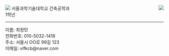 <html>
<head>
<meta charset="UTF-8">
</head>
<body>
<img 
src="https://www.seoultech.ac.kr/site/www/images/intro/img_ui01_01.gif"
style="float: right;  margin-left: 20px; margin-bottom: 10px;"
/>
<img 
src="https://lh3.googleusercontent.com/U4U5N5NfelD0VVpZdt9ImiDN6GgAwp5DSyebWPzEoMU-AESqvLwG3FUPLI8uDjfVp5S7L2V_JMx3uEjngW5QesboggKM55-c-i8M1tLCydZPjLimWbKTmuYIXV-USGKThdEoluySTcNkc1vYKakcdfOyLgXxp7TaFSwnqr3oLyvnaOkQ0xP6UAFwjAm9OEVSPG8FWJ1TPFFD5sQRX1B9usxvEs0nq2D2fxTvn5P6ThlCJAX9dXVeVkXBplPvB6L09uqLVtgtqDd_sWwsS9Hz7yz5dzBFkjAyjMgoF3uYfIMUgODV7mQxNSneLclKEbqRAmVrAZw_xcgb4T9DbkJDlGwZ5xNNo91YuHfX-L5rQhNa4oxEpsl3PDLdPAr-AR8JQWg2W5M6tnkwUpWBcbQGThmP9GFetFIfrmwYvTnPyD5nSHjZUl79hpFCRoHZx76KIENVIjIdvDmdcr8Gn6OfLYg3QKeCXGmTlbZ92JeW2-f479K0iJFlbOyFcXlkembdUxKv7_XIJb9eVpNrEGZdvhMqzEnIDM6yJgR2ZSCCia9CmrOdCuxwruwpOgnuK44Cp4BRzmWQRTB7VEz5NxBTRbqpFAzB6Z7L7BJiFgOmy404vlnTHTaKDWM4zgEyQFfD47GJ-4rbjgOlh1AZiqHHw1BWkqGPGnf8OJ8LrmZfN40LYRtUl_eHyWr1zRE=s200-no"float: right;  margin-left: 20px; margin-bottom: 10px;"
/>
서울과학기술대학교 건축공학과<br>
1학년<br>
<hr>
이름: 최정민<br>
전화번호: 010-5032-1418<br>
주소: 서울시 OO로 99길 123<br>
이메일: vlfkcb@naver.com<br>
